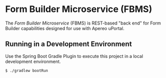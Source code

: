 # Form Builder Microservice (FBMS)

The _Form Builder Microservice_ (FBMS) is REST-based "back end" for Form Builder capabilities
designed for use with Apereo uPortal.

## Running in a Development Environment

Use the Spring Boot Gradle Plugin to execute this project in a local development environment.

```console
$ ./gradlew bootRun
```
